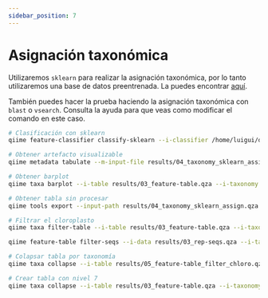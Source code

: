 ```yaml
---
sidebar_position: 7
---
```


# Asignación taxonómica

Utilizaremos `sklearn` para realizar la asignación taxonómica, por lo tanto utilizaremos una base de datos preentrenada. La puedes encontrar [aquí](https://docs.qiime2.org/2023.9/data-resources/).

También puedes hacer la prueba haciendo la asignación taxonómica con `blast` o `vsearch`. Consulta la ayuda para que veas como modificar el comando en este caso.

```bash
# Clasificación con sklearn
qiime feature-classifier classify-sklearn --i-classifier /home/luigui/databases/silva-138-99-515-806-nb-classifier.qza --i-reads results/03_rep-seqs.qza  --o-classification results/04_taxonomy_sklearn_assign.qza --p-n-jobs 4

# Obtener artefacto visualizable
qiime metadata tabulate --m-input-file results/04_taxonomy_sklearn_assign.qza --o-visualization results/04_taxonomy_sklearn_assign.qzv

# Obtener barplot
qiime taxa barplot --i-table results/03_feature-table.qza --i-taxonomy results/04_taxonomy_sklearn_assign.qza --m-metadata-file rawdata/metadata.tsv --o-visualization results/04_taxonomy_sklearn_barplot.qzv

# Obtener tabla sin procesar
qiime tools export --input-path results/04_taxonomy_sklearn_assign.qza --output-path results/05_taxonomy_exported

# Filtrar el cloroplasto
qiime taxa filter-table --i-table results/03_feature-table.qza --i-taxonomy results/04_taxonomy_sklearn_assign.qza  --p-exclude Chloroplast --o-filtered-table results/05_feature-table_filter_chloro.qza

qiime feature-table filter-seqs --i-data results/03_rep-seqs.qza --i-table results/05_feature-table_filter_chloro.qza --o-filtered-data results/05_rep-seqs_filter_chloro.qza

# Colapsar tabla por taxonomía
qiime taxa collapse --i-table results/05_feature-table_filter_chloro.qza --i-taxonomy results/04_taxonomy_sklearn_assign.qza --p-level 1 --o-collapsed-table results/06_filter_table_collapse_sp.qza

# Crear tabla con nivel 7
qiime taxa collapse --i-table results/03_feature-table.qza --i-taxonomy results/04_taxonomy_sklearn_assign.qza --p-level 1 --o-collapsed-table results/06_filter_table_collapse_sp.qza
```
